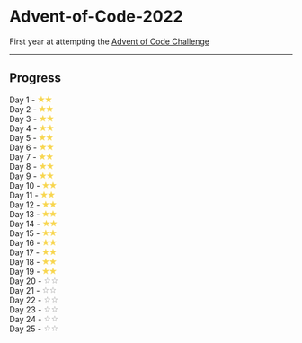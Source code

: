 # Advent-of-Code-2022

First year at attempting the [Advent of Code Challenge](https://adventofcode.com/)

---

## Progress

Day 1 - <img src="./imgs/gold_star.svg" width="13"><img src="./imgs/gold_star.svg" width="13"> <br>
Day 2 - <img src="./imgs/gold_star.svg" width="13"><img src="./imgs/gold_star.svg" width="13"> <br>
Day 3 - <img src="./imgs/gold_star.svg" width="13"><img src="./imgs/gold_star.svg" width="13"> <br>
Day 4 - <img src="./imgs/gold_star.svg" width="13"><img src="./imgs/gold_star.svg" width="13"> <br>
Day 5 - <img src="./imgs/gold_star.svg" width="13"><img src="./imgs/gold_star.svg" width="13"> <br>
Day 6 - <img src="./imgs/gold_star.svg" width="13"><img src="./imgs/gold_star.svg" width="13"> <br>
Day 7 - <img src="./imgs/gold_star.svg" width="13"><img src="./imgs/gold_star.svg" width="13"> <br>
Day 8 - <img src="./imgs/gold_star.svg" width="13"><img src="./imgs/gold_star.svg" width="13"> <br>
Day 9 - <img src="./imgs/gold_star.svg" width="13"><img src="./imgs/gold_star.svg" width="13"> <br>
Day 10 - <img src="./imgs/gold_star.svg" width="13"><img src="./imgs/gold_star.svg" width="13"> <br>
Day 11 - <img src="./imgs/gold_star.svg" width="13"><img src="./imgs/gold_star.svg" width="13"> <br>
Day 12 - <img src="./imgs/gold_star.svg" width="13"><img src="./imgs/gold_star.svg" width="13"> <br>
Day 13 - <img src="./imgs/gold_star.svg" width="13"><img src="./imgs/gold_star.svg" width="13"> <br>
Day 14 - <img src="./imgs/gold_star.svg" width="13"><img src="./imgs/gold_star.svg" width="13"> <br>
Day 15 - <img src="./imgs/gold_star.svg" width="13"><img src="./imgs/gold_star.svg" width="13"> <br>
Day 16 - <img src="./imgs/gold_star.svg" width="13"><img src="./imgs/gold_star.svg" width="13"> <br>
Day 17 - <img src="./imgs/gold_star.svg" width="13"><img src="./imgs/gold_star.svg" width="13"> <br>
Day 18 - <img src="./imgs/gold_star.svg" width="13"><img src="./imgs/gold_star.svg" width="13"> <br>
Day 19 - <img src="./imgs/gold_star.svg" width="13"><img src="./imgs/gold_star.svg" width="13"> <br>
Day 20 - <img src="./imgs/empty_star.svg" width="13"><img src="./imgs/empty_star.svg" width="13"> <br>
Day 21 - <img src="./imgs/empty_star.svg" width="13"><img src="./imgs/empty_star.svg" width="13"> <br>
Day 22 - <img src="./imgs/empty_star.svg" width="13"><img src="./imgs/empty_star.svg" width="13"> <br>
Day 23 - <img src="./imgs/empty_star.svg" width="13"><img src="./imgs/empty_star.svg" width="13"> <br>
Day 24 - <img src="./imgs/empty_star.svg" width="13"><img src="./imgs/empty_star.svg" width="13"> <br>
Day 25 - <img src="./imgs/empty_star.svg" width="13"><img src="./imgs/empty_star.svg" width="13"> <br>
